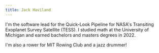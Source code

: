 ```yaml
---
title: Jack Haviland
---
```


I'm the software lead for the Quick-Look Pipeline for NASA's Transiting Exoplanet Survey Satellite (TESS). I studied math at the University of Michigan and earned bachelors and masters degrees in 2022.

I'm also a rower for MIT Rowing Club and a jazz drummer!
